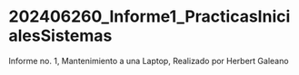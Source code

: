 # 202406260_Informe1_PracticasInicialesSistemas
Informe no. 1, Mantenimiento a una Laptop, Realizado por Herbert Galeano
